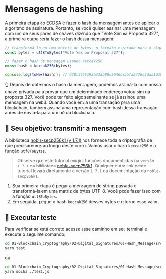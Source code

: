 # Mensagens de hashing

A primeira etapa do ECDSA é fazer o hash da mensagem antes de aplicar o algoritmo de assinatura. Portanto, se você quiser assinar uma mensagem com um de seus pares de chaves dizendo que "Vote Sim na Proposta 327", a primeira etapa seria fazer o hash dessa mensagem:

```js
// transformá-lo em uma matriz de bytes, o formato esperado para o algoritmo de hash
const bytes = utf8ToBytes("Vote Yes on Proposal 327");

// fazer o hash da mensagem usando keccak256
const hash = keccak256(bytes); 

console.log(toHex(hash)); // 928c3f25193b338b89d5646bebbfa2436c5daa1d189f9c565079dcae379a43be
```
👆 Depois de obtermos o hash da mensagem, podemos assiná-la com nossa chave privada para provar que um determinado endereço votou sim na proposta 327. Você pode ter feito algo semelhante se já assinou uma mensagem na web3. Quando você envia uma transação para uma blockchain, também assina uma representação com hash dessa transação antes de enviá-la para um nó da blockchain.

## 🏁 Seu objetivo: transmitir a mensagem

A biblioteca [noble-secp256k1 (v 1.7.1)](https://github.com/paulmillr/noble-secp256k1/tree/1.7.1) nos fornece toda a criptografia de que precisaremos ao longo deste curso. Vamos usar o hash `keccak256` e a função `utf8ToBytes`.

> Observe que este tutorial exigirá funções documentadas na `versão 1.7.1` da biblioteca [noble-secp256k1](https://github.com/paulmillr/noble-secp256k1/tree/1.7.1). Qualquer outro link neste tutorial levará diretamente à versão `1.7.1` da documentação da `noble-secp256k1`.

1. Sua primeira etapa é pegar a mensagem de string passada e transformá-la em uma matriz de bytes UTF-8. Você pode fazer isso com a função `utf8ToBytes`.
2. Em seguida, pegue o hash `keccak256` desses bytes e retorne esse valor.

## 🧪 Executar teste

Para verificar se está correto acesse esse caminho em seu terminal e execute o seguinte comando:

```bash
cd 01-Blockchain_Cryptography/02-Digital_Signatures/01-Hash_Message/src
yarn test
```

ou 

```bash
cd 01-Blockchain_Cryptography/02-Digital_Signatures/01-Hash_Message/src
yarn mocha ./test.js
```